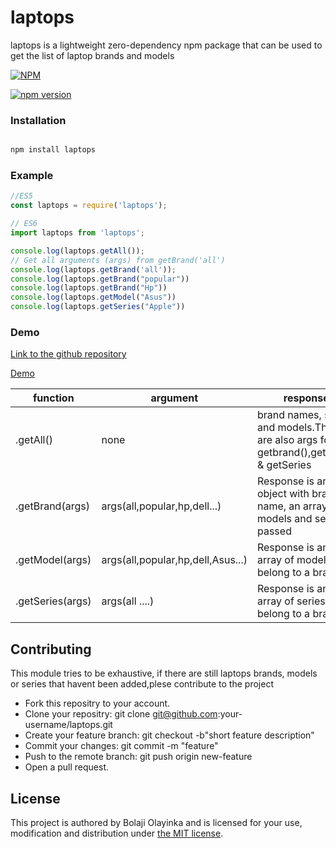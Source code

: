 # laptops


laptops is a lightweight zero-dependency npm package that can be used to get the list of laptop brands and models

[![NPM](https://nodei.co/npm/laptops.png)](https://nodei.co/npm/laptops/)

[![npm version](https://badge.fury.io/js/laptops.svg)](https://www.npmjs.com/package/laptops)

### Installation
``` Javascript

npm install laptops

```

### Example

``` Javascript
//ES5
const laptops = require('laptops');

// ES6
import laptops from 'laptops';

console.log(laptops.getAll());
// Get all arguments (args) from getBrand('all')
console.log(laptops.getBrand('all')); 
console.log(laptops.getBrand("popular"))
console.log(laptops.getBrand("Hp"))
console.log(laptops.getModel("Asus"))
console.log(laptops.getSeries("Apple"))

```
### Demo

[Link to the github repository](https://github.com/BolajiOlayinka/demo-laptops)

[Demo](https://demo-laptops.netlify.app/)




| function        | argument                                            | response                                                                      |   |    |
|-----------------|-----------------------------------------------------|-------------------------------------------------------------------------------|---|----|   
| .getAll()       | none                                                | brand names, series and models.These are also args for getbrand(),getModel & getSeries | 
| .getBrand(args) | args(all,popular,hp,dell...)                        | Response is an object with brand name, an array of models and series passed   |   |    |
| .getModel(args) | args(all,popular,hp,dell,Asus...)                   | Response is an array of models that belong to a brand                         |   |    |
| .getSeries(args)| args(all ....)                                      | Response is an array of series that belong to a brand                         |   |    |


## Contributing
This module tries to be exhaustive, if there are still laptops brands, models or series that havent been added,plese contribute to the project 
* Fork this repositry to your account.
* Clone your repositry: git clone git@github.com:your-username/laptops.git
* Create your feature branch: git checkout -b"short feature description"
* Commit your changes: git commit -m "feature"
* Push to the remote branch: git push origin new-feature
* Open a pull request.

## License

This project is authored by Bolaji Olayinka and is licensed 
for your use, modification and distribution under [the MIT license](https://en.wikipedia.org/wiki/MIT_License). 